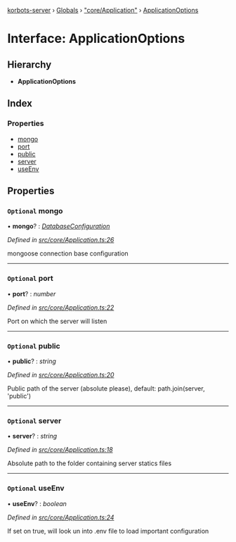 [korbots-server](../README.md) › [Globals](../globals.md) › ["core/Application"](../modules/_core_application_.md) › [ApplicationOptions](_core_application_.applicationoptions.md)

# Interface: ApplicationOptions

## Hierarchy

* **ApplicationOptions**

## Index

### Properties

* [mongo](_core_application_.applicationoptions.md#optional-mongo)
* [port](_core_application_.applicationoptions.md#optional-port)
* [public](_core_application_.applicationoptions.md#optional-public)
* [server](_core_application_.applicationoptions.md#optional-server)
* [useEnv](_core_application_.applicationoptions.md#optional-useenv)

## Properties

### `Optional` mongo

• **mongo**? : *[DatabaseConfiguration](_core_application_.databaseconfiguration.md)*

*Defined in [src/core/Application.ts:26](https://github.com/Xisabla/Korbots/blob/e3795ca/server/src/core/Application.ts#L26)*

mongoose connection base configuration

___

### `Optional` port

• **port**? : *number*

*Defined in [src/core/Application.ts:22](https://github.com/Xisabla/Korbots/blob/e3795ca/server/src/core/Application.ts#L22)*

Port on which the server will listen

___

### `Optional` public

• **public**? : *string*

*Defined in [src/core/Application.ts:20](https://github.com/Xisabla/Korbots/blob/e3795ca/server/src/core/Application.ts#L20)*

Public path of the server (absolute please), default: path.join(server, 'public')

___

### `Optional` server

• **server**? : *string*

*Defined in [src/core/Application.ts:18](https://github.com/Xisabla/Korbots/blob/e3795ca/server/src/core/Application.ts#L18)*

Absolute path to the folder containing server statics files

___

### `Optional` useEnv

• **useEnv**? : *boolean*

*Defined in [src/core/Application.ts:24](https://github.com/Xisabla/Korbots/blob/e3795ca/server/src/core/Application.ts#L24)*

If set on true, will look un into .env file to load important configuration
